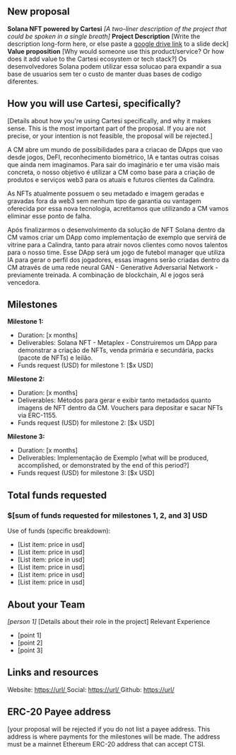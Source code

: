 ## New proposal
**Solana NFT powered by Cartesi**
*[A two-liner description of the project that could be spoken in a single breath]*
**Project Description**
[Write the description long-form here, or else paste a [google drive link](https://url/) to a slide deck]
**Value proposition**
[Why would someone use this product/service? Or how does it add value to the Cartesi ecosystem or tech stack?]
Os desenvolvedores Solana podem utilizar essa solucao para expandir a sua base de usuarios sem ter o custo de manter duas bases de codigo diferentes.

## How you will use Cartesi, specifically?
[Details about how you're using Cartesi specifically, and why it makes sense. This is the most important part of the proposal. If you are not precise, or your intention is not feasible, the proposal will be rejected.]

A CM abre um mundo de possibilidades para a criacao de DApps que vao desde jogos, DeFI, reconhecimento biométrico, IA e tantas outras coisas que ainda nem imaginamos. Para sair do imaginário e ter uma visão mais concreta, o nosso objetivo é utilizar a CM como base para a criação de produtos e serviços web3 para os atuais e futuros clientes da Calindra.

As NFTs atualmente possuem o seu metadado e imagem geradas e gravadas fora da web3 sem nenhum tipo de garantia ou vantagem oferecida por essa nova tecnologia, acretitamos que utilizando a CM vamos eliminar esse ponto de falha.

Após finalizarmos o desenvolvimento da solução de NFT Solana dentro da CM vamos criar um DApp como implementação de exemplo que servirá de vitrine para a Calindra, tanto para atrair novos clientes como novos talentos para o nosso time. Esse DApp será um jogo de futebol manager que utiliza IA para gerar o perfil dos jogadores, essas imagens serão criadas dentro da CM através de uma rede neural GAN - Generative Adversarial Network - previamente treinada. A combinação de blockchain, AI e jogos será vencedora.

## Milestones
**Milestone 1:**
* Duration: [x months]
* Deliverables: Solana NFT - Metaplex - Construiremos um DApp para demonstrar a criação de NFTs, venda primária e secundária, packs (pacote de NFTs) e leilão.
* Funds request (USD) for milestone 1: [$x USD]  

**Milestone 2:**  
* Duration: [x months]
* Deliverables: Métodos para gerar e exibir tanto metadados quanto imagens de NFT dentro da CM. Vouchers para depositar e sacar NFTs via ERC-1155.
* Funds request (USD) for milestone 2: [$x USD]  

**Milestone 3:**  
* Duration: [x months]
* Deliverables: Implementação de Exemplo [what will be produced, accomplished, or demonstrated by the end of this period?]
* Funds request (USD) for milestone 3: [$x USD]  
## Total funds requested
### $[sum of funds requested for milestones 1, 2, and 3] USD
Use of funds (specific breakdown):
* [List item: price in usd]
* [List item: price in usd]
* [List item: price in usd]
* [List item: price in usd]
* [List item: price in usd]
* [List item: price in usd]
## About your Team
*[person 1]*
[Details about their role in the project]
Relevant Experience
* [point 1]
* [point 2]
* [point 3]
## Links and resources
Website: [https://url/ ](https://url/)
Social: [https://url/ ](https://url/)
Github: [https://url/ ](https://url/)
## ERC-20 Payee address
[your proposal will be rejected if you do not list a payee address. This address is where payments for the milestones will be made. The address must be a mainnet Ethereum ERC-20 address that can accept CTSI.
